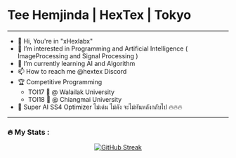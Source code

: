 # Tee Hemjinda | HexTex | Tokyo

<hr>

<p>
    <ul>
        <li>👋 Hi, You're in "xHexlabx" </li>
        <li>👀 I’m interested in Programming and Artificial Intelligence ( ImageProcessing and Signal Processing )</li>
        <li>🌱 I’m currently learning AI and Algorithm</li>
        <li>📫 How to reach me @hextex Discord</li>
        <li>🏆 Competitive Programming 
            <ul>
                <li>TOI17 🥉 @ Walailak University</li>
                <li>TOI18 🥇 @ Chiangmai University</li>
            </ul>
        </li>
        <li>🤖 Super AI SS4 Optimizer ไม่เด่น ไม่ดัง จะไม่หันหลังกลับไป 🔥🔥🔥</li>
    </ul>
    
</p>

<hr>

### 🔥 My Stats :

<center> 
     
[![GitHub Streak](http://github-readme-streak-stats.herokuapp.com?user=xHexlabx&theme=github-dark-blue)](https://git.io/streak-stats) 
     
</center>


     
    

 
  

  
  



<!---
xHexlabx/xHexlabx is a ✨ special ✨ repository because its `README.md` (this file) appears on your GitHub profile.
You can click the Preview link to take a look at your changes.
--->
